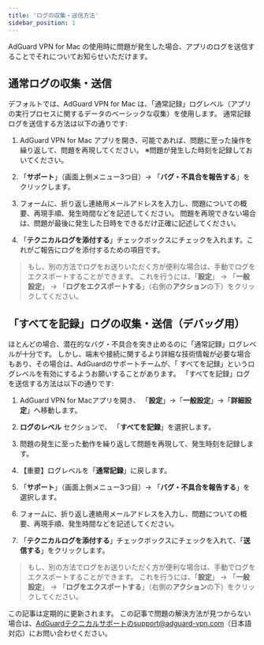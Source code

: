 ```yaml
---
title: 'ログの収集・送信方法'
sidebar_position: 1
---
```


AdGuard VPN for Mac の使用時に問題が発生した場合、アプリのログを送信することでそれについてお知らせいただけます。

## 通常ログの収集・送信

デフォルトでは、AdGuard VPN for Mac は、「通常記録」ログレベル（アプリの実行プロセスに関するデータのベーシックな収集）を使用します。 通常記録ログを送信する方法は以下の通りです:

1. AdGuard VPN for Mac アプリを開き、可能であれば、問題に至った操作を繰り返して、問題を再現してください。 ※問題が発生した時刻を記録しておいてください。

2. 「**サポート**」（画面上側メニュー3つ目）→ 「**バグ・不具合を報告する**」をクリックします。

3. フォームに、折り返し連絡用メールアドレスを入力し、問題についての概要、再現手順、発生時間などを記述してください。 問題を再現できない場合は、問題が最後に発生した日時をできるだけ正確に記述してください。

4. 「**テクニカルログを添付する**」チェックボックスにチェックを入れます。これがご報告にログを添付するための項目です。
> もし、別の方法でログをお送りいただく方が便利な場合は、手動でログをエクスポートすることができます。 これを行うには、「**設定**」 → 「**一般設定**」 → 「**ログをエクスポートする**」（右側の**アクション**の下）をクリックしてください。

## 「すべてを記録」ログの収集・送信（デバッグ用）

ほとんどの場合、潜在的なバグ・不具合を突き止めるのに「通常記録」ログレベルが十分です。 しかし、端末や接続に関するより詳細な技術情報が必要な場合もあり、その場合は、AdGuardのサポートチームが、「 すべてを記録」というログレベルを有効にするようお願いすることがあります。 「すべてを記録」ログを送信する方法は以下の通りです:

1. AdGuard VPN for Macアプリを開き、 「**設定**」→「**一般設定**」→「**詳細設定**」へ移動します。

2. **ログのレベル** セクションで、 「**すべてを記録**」を選択します。

3. 問題の発生に至った動作を繰り返して問題を再現して、発生時刻を記録します。

4. 【重要】ログレベルを「**通常記録**」に戻します。

5. 「**サポート**」（画面上側メニュー3つ目）→ 「**バグ・不具合を報告する**」を選択します。

6. フォームに、折り返し連絡用メールアドレスを入力し、問題についての概要、再現手順、発生時間などを記述してください。

7. 「**テクニカルログを添付する**」チェックボックスにチェックを入れて、「**送信する**」をクリックします。
> もし、別の方法でログをお送りいただく方が便利な場合は、手動でログをエクスポートすることができます。 これを行うには、「**設定**」 → 「**一般設定**」 → 「**ログをエクスポートする**」（右側の**アクション**の下）をクリックしてください。

この記事は定期的に更新されます。 この記事で問題の解決方法が見つからない場合は、AdGuardテクニカルサポートのsupport@adguard-vpn.com（日本語対応）にお問い合わせください。
